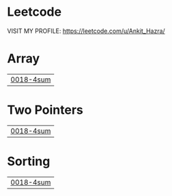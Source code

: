 # Leetcode
VISIT MY PROFILE: https://leetcode.com/u/Ankit_Hazra/


# Array
|  |
| ------- |
| [0018-4sum](https://github.com/AnkitHazra/Leetcode/tree/master/0018-4sum) |
# Two Pointers
|  |
| ------- |
| [0018-4sum](https://github.com/AnkitHazra/Leetcode/tree/master/0018-4sum) |
# Sorting
|  |
| ------- |
| [0018-4sum](https://github.com/AnkitHazra/Leetcode/tree/master/0018-4sum) |